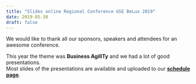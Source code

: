 ```yaml
---
title: "Slides online Regional Conference GSE BeLux 2019"
date: 2019-05-30
draft: false
---
```


We would like to thank all our sponsors, speakers and attendees for an awesome conference.  

This year the theme was __Business AgilITy__ and we had a lot of good presentations.  
Most slides of the presentations are available and uploaded to our [__schedule page__](/schedule/regional19/).  

